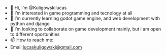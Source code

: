 - 👋 Hi, I’m @Kuligowskilucas
- 👀 I’m interested in game programming and tecnology at all 
- 🌱 I’m currently learning godot game engine, and web development with python and django
- 💞️ I’m looking to collaborate on game development mainly, but i am open to different oportunities
- 📫 How to reach me: 
- Email:lucaskuligowski@gmail.com

<!---
Kuligowskilucas/Kuligowskilucas is a ✨ special ✨ repository because its `README.md` (this file) appears on your GitHub profile.
You can click the Preview link to take a look at your changes.
--->
